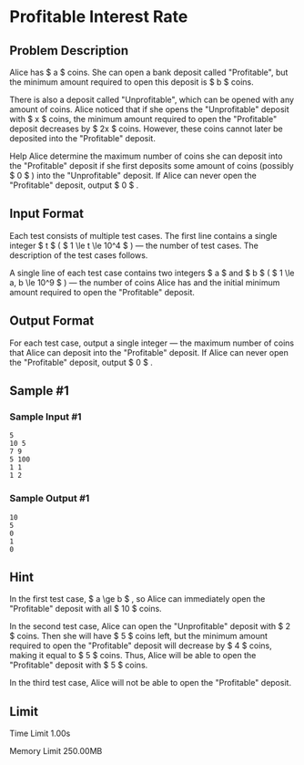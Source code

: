 # Profitable Interest Rate

## Problem Description

Alice has $ a $ coins. She can open a bank deposit called "Profitable", but the minimum amount required to open this deposit is $ b $ coins.

There is also a deposit called "Unprofitable", which can be opened with any amount of coins. Alice noticed that if she opens the "Unprofitable" deposit with $ x $ coins, the minimum amount required to open the "Profitable" deposit decreases by $ 2x $ coins. However, these coins cannot later be deposited into the "Profitable" deposit.

Help Alice determine the maximum number of coins she can deposit into the "Profitable" deposit if she first deposits some amount of coins (possibly $ 0 $ ) into the "Unprofitable" deposit. If Alice can never open the "Profitable" deposit, output $ 0 $ .

## Input Format

Each test consists of multiple test cases. The first line contains a single integer $ t $ ( $ 1 \le t \le 10^4 $ ) — the number of test cases. The description of the test cases follows.

A single line of each test case contains two integers $ a $ and $ b $ ( $ 1 \le a, b \le 10^9 $ ) — the number of coins Alice has and the initial minimum amount required to open the "Profitable" deposit.

## Output Format

For each test case, output a single integer — the maximum number of coins that Alice can deposit into the "Profitable" deposit. If Alice can never open the "Profitable" deposit, output $ 0 $ .

## Sample #1

### Sample Input #1

```
5
10 5
7 9
5 100
1 1
1 2
```

### Sample Output #1

```
10
5
0
1
0
```

## Hint

In the first test case, $ a \ge b $ , so Alice can immediately open the "Profitable" deposit with all $ 10 $ coins.

In the second test case, Alice can open the "Unprofitable" deposit with $ 2 $ coins. Then she will have $ 5 $ coins left, but the minimum amount required to open the "Profitable" deposit will decrease by $ 4 $ coins, making it equal to $ 5 $ coins. Thus, Alice will be able to open the "Profitable" deposit with $ 5 $ coins.

In the third test case, Alice will not be able to open the "Profitable" deposit.

## Limit



Time Limit
1.00s

Memory Limit
250.00MB